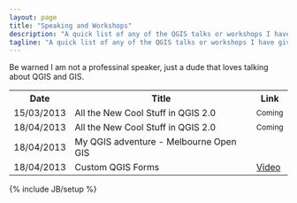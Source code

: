 ```yaml
---
layout: page
title: "Speaking and Workshops"
description: "A quick list of any of the QGIS talks or workshops I have given"
tagline: "A quick list of any of the QGIS talks or workshops I have given"
---
```


Be warned I am not a professinal speaker, just a dude that loves talking about QGIS and GIS.

<table class="table table-hover">
	<tr>
	<th>Date</th>
	<th>Title</th>
	<th>Link</th>
	</tr>
	<tr>
	<td>15/03/2013</td>
	<td>All the New Cool Stuff in QGIS 2.0</td>
	<td><small>Coming</small></td>
	</tr>
	<tr>
	<td>18/04/2013</td>
	<td>All the New Cool Stuff in QGIS 2.0</td>
	<td><small>Coming</small></td>
	</tr>
	<tr>
	<td>18/04/2013</td>
	<td>My QGIS adventure - Melbourne Open GIS</td>
	<td></td>
	</tr>
	<tr>
	<td>18/04/2013</td>
	<td>Custom QGIS Forms</td>
	<td><a href="http://www.youtube.com/watch?v=Z84GMcQV3EM">Video</a></td>
	</tr>
</table>

{% include JB/setup %}


